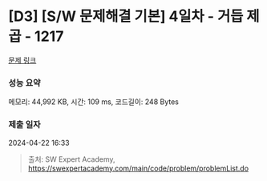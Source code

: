 # [D3] [S/W 문제해결 기본] 4일차 - 거듭 제곱 - 1217 

[문제 링크](https://swexpertacademy.com/main/code/problem/problemDetail.do?contestProbId=AV14dUIaAAUCFAYD) 

### 성능 요약

메모리: 44,992 KB, 시간: 109 ms, 코드길이: 248 Bytes

### 제출 일자

2024-04-22 16:33



> 출처: SW Expert Academy, https://swexpertacademy.com/main/code/problem/problemList.do